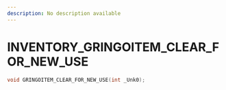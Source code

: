 ```yaml
---
description: No description available 
---
```


# INVENTORY\_GRINGOITEM_CLEAR_FOR_NEW_USE

```cpp
void GRINGOITEM_CLEAR_FOR_NEW_USE(int _Unk0);
```